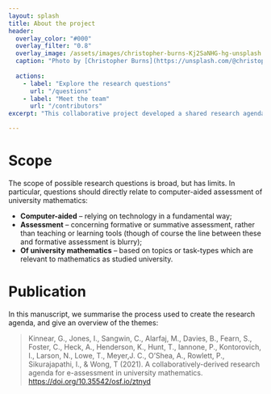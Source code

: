 ```yaml
---
layout: splash
title: About the project
header:
  overlay_color: "#000"
  overlay_filter: "0.8"
  overlay_image: /assets/images/christopher-burns-Kj2SaNHG-hg-unsplash.jpg
  caption: "Photo by [Christopher Burns](https://unsplash.com/@christopher__burns?utm_source=unsplash&utm_medium=referral&utm_content=creditCopyText)"
  
  actions:
    - label: "Explore the research questions"
      url: "/questions"
    - label: "Meet the team"
      url: "/contributors"
excerpt: "This collaborative project developed a shared research agenda for e-assessment of university mathematics, drawing on input from the community of mathematics education researchers and university teachers."

---
```


# Scope
The scope of possible research questions is broad, but has limits. In particular, questions should directly relate to computer-aided assessment of university mathematics:

* **Computer-aided** – relying on technology in a fundamental way;
* **Assessment** – concerning formative or summative assessment, rather than teaching or learning tools (though of course the line between these and formative assessment is blurry);
* **Of university mathematics** – based on topics or task-types which are relevant to mathematics as studied university.

# Publication

In this manuscript, we summarise the process used to create the research agenda, and give an overview of the themes:

> Kinnear, G., Jones, I., Sangwin, C., Alarfaj, M., Davies, B., Fearn, S., Foster, C., Heck, A., Henderson, K., Hunt, T., Iannone, P., Kontorovich, I., Larson, N., Lowe, T., Meyer,J. C., O’Shea, A., Rowlett, P., Sikurajapathi, I., & Wong, T (2021). A collaboratively-derived research agenda for e-assessment in university mathematics. <https://doi.org/10.35542/osf.io/ztnyd>
